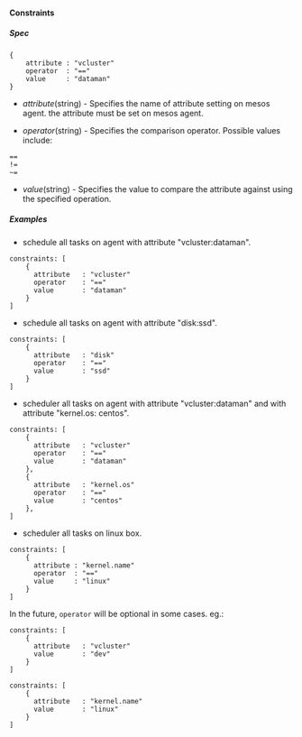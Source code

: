 #### Constraints

##### Spec
```
{
    attribute : "vcluster"
    operator  : "=="
    value     : "dataman"
}
```
+ *attribute*(string) - Specifies the name of attribute setting on mesos agent. the attribute must be set on mesos agent.

+ *operator*(string) - Specifies the comparison operator. Possible values include:
```
==
!=
~=
```
+ *value*(string) - Specifies the value to compare the attribute against using the specified operation.

##### Examples
+ schedule all tasks on agent with attribute "vcluster:dataman".
```
constraints: [
    {
      attribute   : "vcluster"
      operator    : "=="
      value       : "dataman"
    }
]
```
+ schedule all tasks on agent with attribute "disk:ssd".
```
constraints: [
    {
      attribute   : "disk"
      operator    : "=="
      value       : "ssd"
    }
]
```
+ scheduler all tasks on agent with attribute "vcluster:dataman" and with attribute "kernel.os: centos".
```
constraints: [
    {
      attribute   : "vcluster"
      operator    : "=="
      value       : "dataman"
    },
    {
      attribute   : "kernel.os"
      operator    : "=="
      value       : "centos"
    },
]
```
+ scheduler all tasks on linux box.
```
constraints: [
    {
      attribute : "kernel.name"
      operator  : "=="
      value     : "linux"
    }
]
```
In the future, `operator` will be optional in some cases. eg.:
```
constraints: [
    {
      attribute   : "vcluster"
      value       : "dev"
    }
]
```
```
constraints: [
    {
      attribute   : "kernel.name"
      value       : "linux"
    }
]
```
